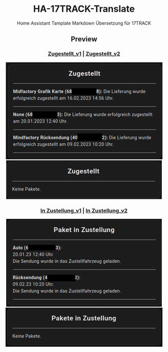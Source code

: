 # <center> HA-17TRACK-Translate

<center> Home Assistant Tamplate Markdown Übersetzung für 17TRACK 

## <center> Preview



### <center><a href="https://github.com/Morpheus2018/HA-17TRACK-Translate/blob/main/zugestellt_v1">Zugestellt_v1</a> | <a href="https://github.com/Morpheus2018/HA-17TRACK-Translate/blob/main/zugestellt_v2">Zugestellt_v2</a>

<p align="center">
<img src="https://github.com/Morpheus2018/HA-17TRACK-Translate/blob/main/png/zugestellt_v1.png?raw=true" alt="zugestellt_v1">
<img src="https://github.com/Morpheus2018/HA-17TRACK-Translate/blob/main/png/zugestellt.png?raw=true" alt="zugestellt">
</p>

### <center><a href="https://github.com/Morpheus2018/HA-17TRACK-Translate/blob/main/in_zustellung_v1">In Zustellung_v1</a> | <a href="https://github.com/Morpheus2018/HA-17TRACK-Translate/blob/main/in_zustellung_v2">In Zustellung_v2</a>
<p align="center">
<img src="https://github.com/Morpheus2018/HA-17TRACK-Translate/blob/main/png/in_zustellung_v2.png?raw=true" alt="in_zustellung_v1">
<img src="https://github.com/Morpheus2018/HA-17TRACK-Translate/blob/main/png/in_zustellung_v1.png?raw=true" alt="in_zustellung_v2">
</p> 

